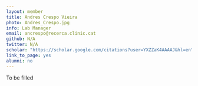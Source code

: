 ```yaml
---
layout: member
title: Andres Crespo Vieira
photo: Andres_Crespo.jpg
info: Lab Manager
email: ancrespo@recerca.clinic.cat
github: N/A
twitter: N/A
scholar: "https://scholar.google.com/citations?user=YXZZaK4AAAAJ&hl=en"
link_to_page: yes
alumni: no
---
```

To be filled
